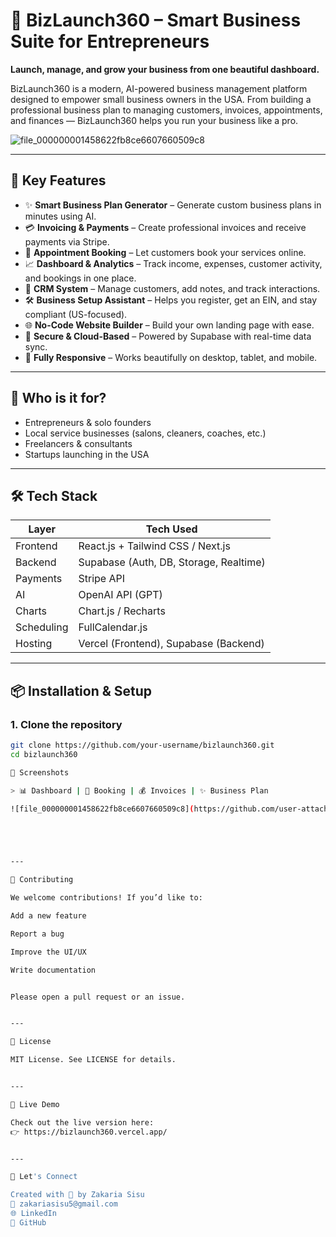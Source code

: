 # 🚀 BizLaunch360 – Smart Business Suite for Entrepreneurs

**Launch, manage, and grow your business from one beautiful dashboard.**

BizLaunch360 is a modern, AI-powered business management platform designed to empower small business owners in the USA. From building a professional business plan to managing customers, invoices, appointments, and finances — BizLaunch360 helps you run your business like a pro.

![file_000000001458622fb8ce6607660509c8](https://github.com/user-attachments/assets/6f3b226a-8b9b-4d43-995d-f1acc4070856)


---

## 🌟 Key Features

- ✨ **Smart Business Plan Generator** – Generate custom business plans in minutes using AI.
- 💳 **Invoicing & Payments** – Create professional invoices and receive payments via Stripe.
- 📅 **Appointment Booking** – Let customers book your services online.
- 📈 **Dashboard & Analytics** – Track income, expenses, customer activity, and bookings in one place.
- 📇 **CRM System** – Manage customers, add notes, and track interactions.
- 🛠 **Business Setup Assistant** – Helps you register, get an EIN, and stay compliant (US-focused).
- 🌐 **No-Code Website Builder** – Build your own landing page with ease.
- 🔐 **Secure & Cloud-Based** – Powered by Supabase with real-time data sync.
- 📱 **Fully Responsive** – Works beautifully on desktop, tablet, and mobile.

---

## 💼 Who is it for?

- Entrepreneurs & solo founders
- Local service businesses (salons, cleaners, coaches, etc.)
- Freelancers & consultants
- Startups launching in the USA

---

## 🛠 Tech Stack

| Layer       | Tech Used                  |
|-------------|----------------------------|
| Frontend    | React.js + Tailwind CSS / Next.js |
| Backend     | Supabase (Auth, DB, Storage, Realtime) |
| Payments    | Stripe API                 |
| AI          | OpenAI API (GPT)           |
| Charts      | Chart.js / Recharts        |
| Scheduling  | FullCalendar.js            |
| Hosting     | Vercel (Frontend), Supabase (Backend) |

---

## 📦 Installation & Setup

### 1. Clone the repository
```bash
git clone https://github.com/your-username/bizlaunch360.git
cd bizlaunch360

📸 Screenshots

> 📊 Dashboard | 📅 Booking | 💰 Invoices | ✨ Business Plan

![file_000000001458622fb8ce6607660509c8](https://github.com/user-attachments/assets/18221714-bd5e-4aaf-ba0f-1edc8f30bbd5)





---

🙌 Contributing

We welcome contributions! If you’d like to:

Add a new feature

Report a bug

Improve the UI/UX

Write documentation


Please open a pull request or an issue.


---

📝 License

MIT License. See LICENSE for details.


---

📣 Live Demo

Check out the live version here:
👉 https://bizlaunch360.vercel.app/


---

💬 Let's Connect

Created with 💙 by Zakaria Sisu
📧 zakariasisu5@gmail.com
🌐 LinkedIn
🐙 GitHub
